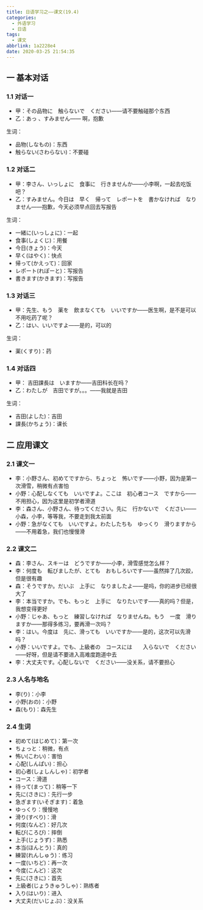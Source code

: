 ```yaml
---
title: 日语学习之——课文(19.4)
categories:
  - 外语学习
  - 日语
tags:
  - 课文
abbrlink: 1a2228e4
date: 2020-03-25 21:54:35
---
```

## 一 基本对话

### 1.1 对话一

* 甲：その品物に　触らないで　ください——请不要触碰那个东西
* 乙：あっ 、すみません—— 啊，抱歉

<!--more-->

生词：  

* 品物(しなもの)：东西
* 触らない(さわらない)：不要碰

### 1.2 对话二

* 甲：李さん、いっしょに　食事に　行きませんか——小李啊，一起去吃饭吧？
* 乙：すみません。今日は　早く　帰って　レポートを　書かなければ　なりません——抱歉，今天必须早点回去写报告

生词：  

* 一緒に(いっしょに)：一起
* 食事(しょくじ)：用餐
* 今日(きょう)：今天
* 早く(はやく)：快点
* 帰って(かえって)：回家
* レポート(れぽーと)：写报告
* 書きます(かきます)：写报告

### 1.3 对话三

* 甲：先生、もう　薬を　飲まなくても　いいですか——医生啊，是不是可以不用吃药了呢？
* 乙：はい、いいですよ——是的，可以的

生词：  

* 薬(くすり)：药

### 1.4 对话四

* 甲： 吉田課長は　いますか——吉田科长在吗？
* 乙：わたしが　吉田ですが。。。——我就是吉田

生词：  

* 吉田(よした)：吉田
* 課長(かちょう)：课长

## 二 应用课文

### 2.1 课文一

* 李：小野さん、初めてですから、ちょっと　怖いです——小野，因为是第一次滑雪，稍微有点害怕
* 小野：心配しなくても　いいですよ。ここは　初心者コース　ですから——不用担心，因为这里是初学者滑道
* 李：森さん、小野さん、待ってください。先に　行かないで　ください——小森，小李，等等我，不要走到我太前面
* 小野：急がなくても　いいですよ。わたしたちも　ゆっくり　滑りますから——不用着急，我们也慢慢滑

### 2.2 课文二

* 森：李さん、スキーは　どうですか——小李，滑雪感觉怎么样？
* 李：何度も　転びましたが、とても　おもしろいです——虽然摔了几次跤，但是很有趣
* 森：そうですか。だいぶ　上手に　なりましたよ——是吗，你的进步已经很大了
* 李：本当ですか。でも、もっと　上手に　なりたいです——真的吗？但是，我想变得更好
* 小野：じゃあ、もっと　練習しなければ　なりませんね。もう　一度　滑りますか——那得多练习，要再滑一次吗？
* 李：はい。今度は　先に、滑っても　いいですか——是的，这次可以先滑吗？
* 小野：いいですよ。でも、上級者の　コースには　　入らないで　ください——好呀，但是请不要进入高难度跑道中去
* 李：大丈夫です。心配しないで　ください——没关系，请不要担心

### 2.3 人名与地名

* 李(り)：小李
* 小野(おの)：小野
* 森(もり)：森先生

### 2.4 生词

* 初めて(はじめて)：第一次
* ちょっと：稍微，有点
* 怖い(こわい)：害怕
* 心配(しんぱい)：担心
* 初心者(しょしんしゃ)：初学者
* コース：滑道
* 待って(まって)：稍等一下
* 先に(さきに)：先行一步
* 急ぎます(いそぎます)：着急
* ゆっくり：慢慢地
* 滑り(すべり)：滑
* 何度(なんど)：好几次
* 転び(ころび)：摔倒
* 上手(じょうず)：熟悉
* 本当(ほんとう)：真的
* 練習(れんしゅう)：练习
* 一度(いちど)：再一次
* 今度(こんど)：这次
* 先に(さきに)：首先
* 上級者(じょうきゅうしゃ)：熟练者
* 入り(はいり)：进入
* 大丈夫(だいじょぶ)：没关系